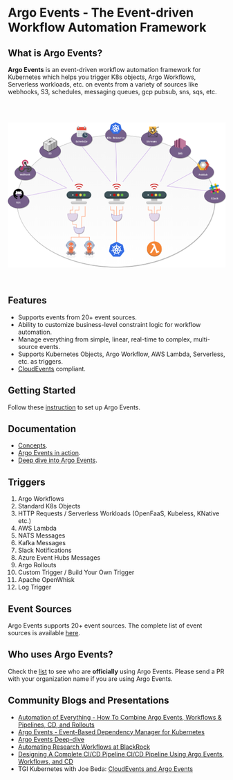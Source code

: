 # Argo Events - The Event-driven Workflow Automation Framework

## What is Argo Events?

**Argo Events** is an event-driven workflow automation framework for Kubernetes
which helps you trigger K8s objects, Argo Workflows, Serverless workloads, etc.
on events from a variety of sources like webhooks, S3, schedules, messaging queues,
gcp pubsub, sns, sqs, etc.

<br/>
<br/>

<p align="center">
  <img src="https://github.com/argoproj/argo-events/blob/master/docs/assets/argo-events-top-level.png?raw=true" alt="High Level Overview"/>
</p>

<br/>

## Features

- Supports events from 20+ event sources.
- Ability to customize business-level constraint logic for workflow automation.
- Manage everything from simple, linear, real-time to complex, multi-source
  events.
- Supports Kubernetes Objects, Argo Workflow, AWS Lambda, Serverless, etc. as
  triggers.
- [CloudEvents](https://cloudevents.io/) compliant.

## Getting Started

Follow these [instruction](https://argoproj.github.io/argo-events/installation/)
to set up Argo Events.

## Documentation

- [Concepts](https://argoproj.github.io/argo-events/concepts/architecture/).
- [Argo Events in action](https://argoproj.github.io/argo-events/quick_start/).
- [Deep dive into Argo Events](https://argoproj.github.io/argo-events/tutorials/01-introduction/).

## Triggers

1. Argo Workflows
1. Standard K8s Objects
1. HTTP Requests / Serverless Workloads (OpenFaaS, Kubeless, KNative etc.)
1. AWS Lambda
1. NATS Messages
1. Kafka Messages
1. Slack Notifications
1. Azure Event Hubs Messages
1. Argo Rollouts
1. Custom Trigger / Build Your Own Trigger
1. Apache OpenWhisk
1. Log Trigger

## Event Sources

Argo Events supports 20+ event sources. The complete list of event sources is
available [here](https://argoproj.github.io/argo-events/concepts/event_source/).

## Who uses Argo Events?

Check the [list](https://github.com/argoproj/argo-events/blob/master/USERS.md)
to see who are **officially** using Argo Events. Please send a PR with your
organization name if you are using Argo Events.

## Community Blogs and Presentations

- [Automation of Everything - How To Combine Argo Events, Workflows & Pipelines, CD, and Rollouts](https://youtu.be/XNXJtxkUKeY)
- [Argo Events - Event-Based Dependency Manager for Kubernetes](https://youtu.be/sUPkGChvD54)
- [Argo Events Deep-dive](https://youtu.be/U4tCYcCK20w)
- [Automating Research Workflows at BlackRock](https://www.youtube.com/watch?v=ZK510prml8o)
- [Designing A Complete CI/CD Pipeline CI/CD Pipeline Using Argo Events, Workflows, and CD](https://www.slideshare.net/JulianMazzitelli/designing-a-complete-ci-cd-pipeline-using-argo-events-workflow-and-cd-products-228452500)
- TGI Kubernetes with Joe Beda:
  [CloudEvents and Argo Events](https://www.youtube.com/watch?v=LQbBgQnUs_k&list=PL7bmigfV0EqQzxcNpmcdTJ9eFRPBe-iZa&index=2&t=0s)
